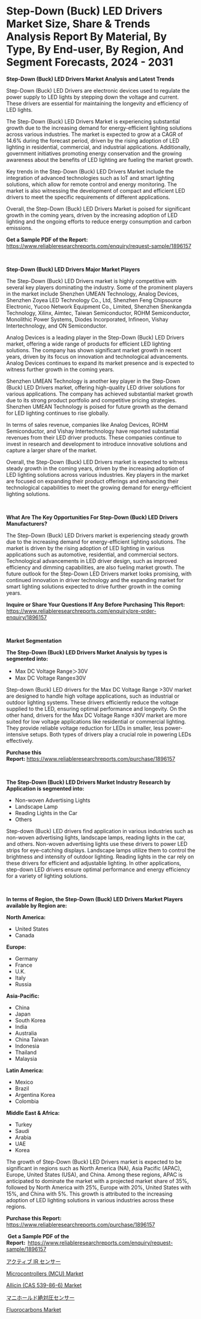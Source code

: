 <p><h1>Step-Down (Buck) LED Drivers Market Size, Share & Trends Analysis Report By Material, By Type, By End-user, By Region, And Segment Forecasts, 2024 - 2031</h1></p><p><strong>Step-Down (Buck) LED Drivers Market Analysis and Latest Trends</strong></p>
<p><p>Step-Down (Buck) LED Drivers are electronic devices used to regulate the power supply to LED lights by stepping down the voltage and current. These drivers are essential for maintaining the longevity and efficiency of LED lights.</p><p>The Step-Down (Buck) LED Drivers Market is experiencing substantial growth due to the increasing demand for energy-efficient lighting solutions across various industries. The market is expected to grow at a CAGR of 14.6% during the forecast period, driven by the rising adoption of LED lighting in residential, commercial, and industrial applications. Additionally, government initiatives promoting energy conservation and the growing awareness about the benefits of LED lighting are fueling the market growth.</p><p>Key trends in the Step-Down (Buck) LED Drivers Market include the integration of advanced technologies such as IoT and smart lighting solutions, which allow for remote control and energy monitoring. The market is also witnessing the development of compact and efficient LED drivers to meet the specific requirements of different applications.</p><p>Overall, the Step-Down (Buck) LED Drivers Market is poised for significant growth in the coming years, driven by the increasing adoption of LED lighting and the ongoing efforts to reduce energy consumption and carbon emissions.</p></p>
<p><strong>Get a Sample PDF of the Report:&nbsp;</strong> <a href="https://www.reliableresearchreports.com/enquiry/request-sample/1896157">https://www.reliableresearchreports.com/enquiry/request-sample/1896157</a></p>
<p>&nbsp;</p>
<p><strong>Step-Down (Buck) LED Drivers Major Market Players</strong></p>
<p><p>The Step-Down (Buck) LED Drivers market is highly competitive with several key players dominating the industry. Some of the prominent players in the market include Shenzhen UMEAN Technology, Analog Devices, Shenzhen Zoyea LED Technology Co., Ltd, Shenzhen Feng Chipsource Electronic, Yucoo Network Equipment Co., Limited, Shenzhen Shenkangda Technology, Xilinx, Aimtec, Taiwan Semiconductor, ROHM Semiconductor, Monolithic Power Systems, Diodes Incorporated, Infineon, Vishay Intertechnology, and ON Semiconductor.</p><p>Analog Devices is a leading player in the Step-Down (Buck) LED Drivers market, offering a wide range of products for efficient LED lighting solutions. The company has shown significant market growth in recent years, driven by its focus on innovation and technological advancements. Analog Devices continues to expand its market presence and is expected to witness further growth in the coming years.</p><p>Shenzhen UMEAN Technology is another key player in the Step-Down (Buck) LED Drivers market, offering high-quality LED driver solutions for various applications. The company has achieved substantial market growth due to its strong product portfolio and competitive pricing strategies. Shenzhen UMEAN Technology is poised for future growth as the demand for LED lighting continues to rise globally.</p><p>In terms of sales revenue, companies like Analog Devices, ROHM Semiconductor, and Vishay Intertechnology have reported substantial revenues from their LED driver products. These companies continue to invest in research and development to introduce innovative solutions and capture a larger share of the market.</p><p>Overall, the Step-Down (Buck) LED Drivers market is expected to witness steady growth in the coming years, driven by the increasing adoption of LED lighting solutions across various industries. Key players in the market are focused on expanding their product offerings and enhancing their technological capabilities to meet the growing demand for energy-efficient lighting solutions.</p></p>
<p>&nbsp;</p>
<p><strong>What Are The Key Opportunities For Step-Down (Buck) LED Drivers Manufacturers?</strong></p>
<p><p>The Step-Down (Buck) LED Drivers market is experiencing steady growth due to the increasing demand for energy-efficient lighting solutions. The market is driven by the rising adoption of LED lighting in various applications such as automotive, residential, and commercial sectors. Technological advancements in LED driver design, such as improved efficiency and dimming capabilities, are also fueling market growth. The future outlook for the Step-Down LED Drivers market looks promising, with continued innovation in driver technology and the expanding market for smart lighting solutions expected to drive further growth in the coming years.</p></p>
<p><strong>Inquire or Share Your Questions If Any Before Purchasing This Report:</strong> <a href="https://www.reliableresearchreports.com/enquiry/pre-order-enquiry/1896157">https://www.reliableresearchreports.com/enquiry/pre-order-enquiry/1896157</a></p>
<p>&nbsp;</p>
<p><strong>Market Segmentation</strong></p>
<p><strong>The Step-Down (Buck) LED Drivers Market Analysis by types is segmented into:</strong></p>
<p><ul><li>Max DC Voltage Range＞30V</li><li>Max DC Voltage Range≤30V</li></ul></p>
<p><p>Step-down (Buck) LED drivers for the Max DC Voltage Range >30V market are designed to handle high voltage applications, such as industrial or outdoor lighting systems. These drivers efficiently reduce the voltage supplied to the LED, ensuring optimal performance and longevity. On the other hand, drivers for the Max DC Voltage Range ≤30V market are more suited for low voltage applications like residential or commercial lighting. They provide reliable voltage reduction for LEDs in smaller, less power-intensive setups. Both types of drivers play a crucial role in powering LEDs effectively.</p></p>
<p><strong>Purchase this Report:&nbsp;</strong><a href="https://www.reliableresearchreports.com/purchase/1896157">https://www.reliableresearchreports.com/purchase/1896157</a></p>
<p>&nbsp;</p>
<p><strong>The Step-Down (Buck) LED Drivers Market Industry Research by Application is segmented into:</strong></p>
<p><ul><li>Non-woven Advertising Lights</li><li>Landscape Lamp</li><li>Reading Lights in the Car</li><li>Others</li></ul></p>
<p><p>Step-down (Buck) LED drivers find application in various industries such as non-woven advertising lights, landscape lamps, reading lights in the car, and others. Non-woven advertising lights use these drivers to power LED strips for eye-catching displays. Landscape lamps utilize them to control the brightness and intensity of outdoor lighting. Reading lights in the car rely on these drivers for efficient and adjustable lighting. In other applications, step-down LED drivers ensure optimal performance and energy efficiency for a variety of lighting solutions.</p></p>
<p>&nbsp;</p>
<p><strong>In terms of Region, the Step-Down (Buck) LED Drivers Market Players available by Region are:</strong></p>
<p>
    <p> <strong> North America: </strong>
        <ul>
            <li>United States</li>
            <li>Canada</li>
        </ul>
        </p> 
    <p> <strong> Europe: </strong>
        <ul>
            <li>Germany</li>
            <li>France</li>
            <li>U.K.</li>
            <li>Italy</li>
            <li>Russia</li>
        </ul>
        </p> 
    <p> <strong> Asia-Pacific: </strong>
        <ul>
            <li>China</li>
            <li>Japan</li>
            <li>South Korea</li>
            <li>India</li>
            <li>Australia</li>
            <li>China Taiwan</li>
            <li>Indonesia</li>
            <li>Thailand</li>
            <li>Malaysia</li>
        </ul>
        </p> 
    <p> <strong> Latin America: </strong>
        <ul>
            <li>Mexico</li>
            <li>Brazil</li>
            <li>Argentina Korea</li>
            <li>Colombia</li>
        </ul>
        </p> 
    <p> <strong> Middle East & Africa: </strong>
        <ul>
            <li>Turkey</li>
            <li>Saudi</li>
            <li>Arabia</li>
            <li>UAE</li>
            <li>Korea</li>
        </ul>
    </p>
    </p>
<p><p>The growth of Step-Down (Buck) LED Drivers market is expected to be significant in regions such as North America (NA), Asia Pacific (APAC), Europe, United States (USA), and China. Among these regions, APAC is anticipated to dominate the market with a projected market share of 35%, followed by North America with 25%, Europe with 20%, United States with 15%, and China with 5%. This growth is attributed to the increasing adoption of LED lighting solutions in various industries across these regions.</p></p>
<p><strong>Purchase this Report: </strong><a href="https://www.reliableresearchreports.com/purchase/1896157">https://www.reliableresearchreports.com/purchase/1896157</a></p>
<p>&nbsp;<strong>Get a Sample PDF of the Report:&nbsp;&nbsp;</strong><a href="https://www.reliableresearchreports.com/enquiry/request-sample/1896157">https://www.reliableresearchreports.com/enquiry/request-sample/1896157</a></p>
<p><strong></strong></p>
<p><p><a href="https://medium.com/@ag1596/%E3%82%A2%E3%82%AF%E3%83%86%E3%82%A3%E3%83%96ir%E3%82%BB%E3%83%B3%E3%82%B5%E3%83%BC%E5%B8%82%E5%A0%B4%E5%88%86%E6%9E%90-%E3%81%9D%E3%81%AEcagr-%E5%B8%82%E5%A0%B4%E3%82%BB%E3%82%B0%E3%83%A1%E3%83%B3%E3%83%86%E3%83%BC%E3%82%B7%E3%83%A7%E3%83%B3-%E3%81%8A%E3%82%88%E3%81%B3%E3%82%B0%E3%83%AD%E3%83%BC%E3%83%90%E3%83%AB%E7%94%A3%E6%A5%AD%E6%A6%82%E8%A6%81-c833c540308e">アクティブ IR センサー</a></p><p><a href="https://poised-avenue-46d.notion.site/Microcontrollers-MCU-Market-Centers-on-Aspects-such-as-Market-Growth-Market-Share-Market-Opportu-416c3aa9947744b88d4c1122ab45cfa4">Microcontrollers (MCU) Market</a></p><p><a href="https://unruly-ladybug-44b.notion.site/Allicin-CAS-539-86-6-Market-Offer-Valuable-Insights-into-Market-Size-Market-Share-Market-Trends--ae231dc4d84a4cdba315f36c0c7a28a0">Allicin (CAS 539-86-6) Market</a></p><p><a href="https://medium.com/@ag1596/%E3%83%9E%E3%83%8B%E3%83%9B%E3%83%BC%E3%83%AB%E3%83%89%E7%B5%B6%E5%AF%BE%E5%9C%A7%E5%8A%9B%E3%82%BB%E3%83%B3%E3%82%B5%E3%83%BC%E5%B8%82%E5%A0%B4%E3%81%AE%E5%B1%95%E6%9C%9B-%E6%A5%AD%E7%95%8C%E3%81%AE%E6%A6%82%E8%A6%81%E3%81%A8%E4%BA%88%E6%B8%AC-2024%E5%B9%B4%E3%81%8B%E3%82%892031%E5%B9%B4%E3%81%BE%E3%81%A7-480715d5031d">マニホールド絶対圧センサー</a></p><p><a href="https://view.publitas.com/reportprime-1/fluorocarbons-market-research-report-provides-thorough-industry-overview-which-offers-an-in-depth-analysis-of-product-trends-and-new-market-divisions/">Fluorocarbons Market</a></p></p>